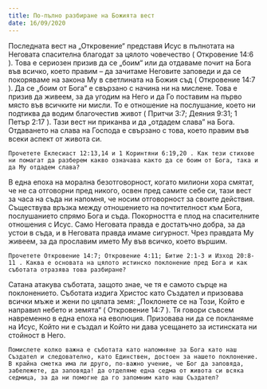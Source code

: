 ```yaml
---
title: По-пълно разбиране на Божията вест
date: 16/09/2020
---
```


Последната вест на „Откровение“ представя Исус в пълнотата на Неговата спасителна благодат за цялото човечество ( Откровение 14:6 ). Това е сериозен призив да се „боим“ или да отдаваме почит на Бога във всичко, което правим – да зачитаме Неговите заповеди и да се покоряваме на закона Му в светлината на Божия съд ( Откровение 14:7 ). Да се „боим от Бога“ е свързано с начина ни на мислене. Това е призив да живеем, за да угодим на Него и да Го поставим на първо място във всичките ни мисли. То е отношение на послушание, което ни подтиква да водим благочестив живот ( Притчи 3:7; Деяния 9:31; 1 Петър 2:17 ). Тази вест ни приканва и да „отдадем слава” на Бога. Отдаването на слава на Господа е свързано с това, което правим във всеки аспект от живота си.

`Прочетете Еклесиаст 12:13,14 и 1 Коринтяни 6:19,20 . Как тези стихове ни помагат да разберем какво означава както да се боим от Бога, така и да Му отдадем слава?`

В една епоха на морална безотговорност, когато милиони хора смятат, че не са отговорни пред никого, освен пред самите себе си, тази вест за часа на съда ни напомня, че носим отговорност за своите действия. Съществува връзка между отношението на почтителност към Бога, послушанието спрямо Бога и съда. Покорността е плод на спасителните отношения с Исус. Само Неговата правда е достатъчно добра, за да устои в съда, и в Неговата правда имаме сигурност. Чрез правдата Му живеем, за да прославим името Му във всичко, което вършим.

`Прочетете Откровение 14:7; Откровение 4:11; Битие 2:1-3 и Изход 20:8-11 . Каква е основата на цялото истинско поклонение пред Бога и как съботата отразява това разбиране?`

Сатана атакува съботата, защото знае, че тя е самото сърце на поклонението. Съботата издига Христос като Създател и призовава всички мъже и жени по цялата земя: „Поклонете се на Този, Който е направил небето и земята“ ( Откровение 14:7 ). Тя говори съвсем навременно в една епоха на еволюция. Призовава ни да се покланяме на Исус, Който ни е създал и Който ни дава усещането за истинската ни стойност в Него.

`Помислете колко важна е съботата като напомняне за Бога като наш Създател и следователно, като Единствен, достоен за нашето поклонение. В крайна сметка има ли друго, по-важно учение, че Бог да заповяда, забележете, да заповяда! да отделяме една седма от живота си всяка седмица, за да ни помогне да го запомним като наш Създател?`